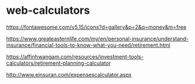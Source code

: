 # web-calculators

https://fontawesome.com/v5.15/icons?d=gallery&p=2&q=money&m=free

https://www.greateasternlife.com/my/en/personal-insurance/understand-insurance/financial-tools-to-know-what-you-need/retirement.html

https://affinhwangam.com/resources/investment-tools-calculators/retirement-planning-calculator

http://www.einsuran.com/expensescalculator.aspx
